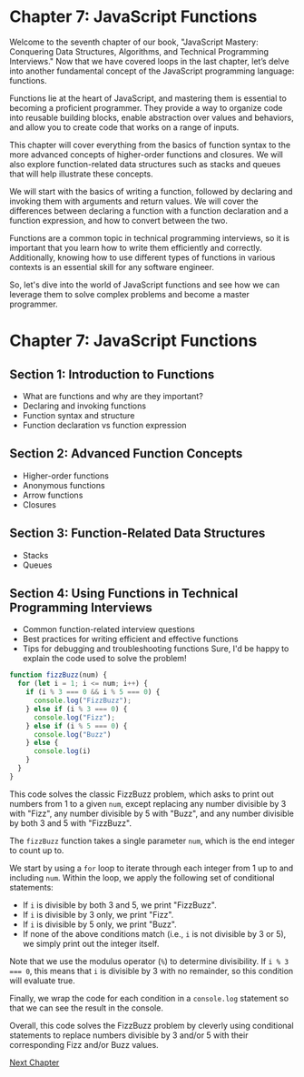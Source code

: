 # Chapter 7: JavaScript Functions

Welcome to the seventh chapter of our book, "JavaScript Mastery: Conquering Data Structures, Algorithms, and Technical Programming Interviews." Now that we have covered loops in the last chapter, let’s delve into another fundamental concept of the JavaScript programming language: functions.

Functions lie at the heart of JavaScript, and mastering them is essential to becoming a proficient programmer. They provide a way to organize code into reusable building blocks, enable abstraction over values and behaviors, and allow you to create code that works on a range of inputs.

This chapter will cover everything from the basics of function syntax to the more advanced concepts of higher-order functions and closures. We will also explore function-related data structures such as stacks and queues that will help illustrate these concepts.

We will start with the basics of writing a function, followed by declaring and invoking them with arguments and return values. We will cover the differences between declaring a function with a function declaration and a function expression, and how to convert between the two.

Functions are a common topic in technical programming interviews, so it is important that you learn how to write them efficiently and correctly. Additionally, knowing how to use different types of functions in various contexts is an essential skill for any software engineer.

So, let's dive into the world of JavaScript functions and see how we can leverage them to solve complex problems and become a master programmer.
# Chapter 7: JavaScript Functions

## Section 1: Introduction to Functions
- What are functions and why are they important?
- Declaring and invoking functions
- Function syntax and structure
- Function declaration vs function expression

## Section 2: Advanced Function Concepts
- Higher-order functions
- Anonymous functions
- Arrow functions
- Closures

## Section 3: Function-Related Data Structures
- Stacks
- Queues

## Section 4: Using Functions in Technical Programming Interviews
- Common function-related interview questions
- Best practices for writing efficient and effective functions
- Tips for debugging and troubleshooting functions
Sure, I'd be happy to explain the code used to solve the problem!

```javascript
function fizzBuzz(num) {
  for (let i = 1; i <= num; i++) {
    if (i % 3 === 0 && i % 5 === 0) {
      console.log("FizzBuzz");
    } else if (i % 3 === 0) {
      console.log("Fizz");
    } else if (i % 5 === 0) {
      console.log("Buzz")
    } else {
      console.log(i)
    }
  }
}
```

This code solves the classic FizzBuzz problem, which asks to print out numbers from 1 to a given `num`, except replacing any number divisible by 3 with "Fizz", any number divisible by 5 with "Buzz", and any number divisible by both 3 and 5 with "FizzBuzz".

The `fizzBuzz` function takes a single parameter `num`, which is the end integer to count up to. 

We start by using a `for` loop to iterate through each integer from 1 up to and including `num`. Within the loop, we apply the following set of conditional statements:
- If `i` is divisible by both 3 and 5, we print "FizzBuzz".
- If `i` is divisible by 3 only, we print "Fizz".
- If `i` is divisible by 5 only, we print "Buzz".
- If none of the above conditions match (i.e., `i` is not divisible by 3 or 5), we simply print out the integer itself.

Note that we use the modulus operator (`%`) to determine divisibility. If `i % 3 === 0`, this means that `i` is divisible by 3 with no remainder, so this condition will evaluate true. 

Finally, we wrap the code for each condition in a `console.log` statement so that we can see the result in the console.

Overall, this code solves the FizzBuzz problem by cleverly using conditional statements to replace numbers divisible by 3 and/or 5 with their corresponding Fizz and/or Buzz values.


[Next Chapter](08_Chapter08.md)